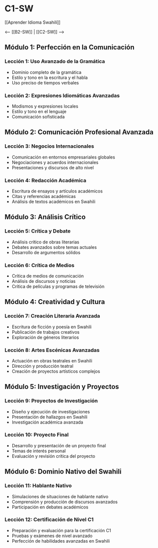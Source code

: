 # C1-SW

[[Aprender Idioma Swahili]]

<-- [[B2-SW]] | [[C2-SW]] -->

## Módulo 1: Perfección en la Comunicación

### Lección 1: Uso Avanzado de la Gramática

- Dominio completo de la gramática
- Estilo y tono en la escritura y el habla
- Uso preciso de tiempos verbales

### Lección 2: Expresiones Idiomáticas Avanzadas

- Modismos y expresiones locales
- Estilo y tono en el lenguaje
- Comunicación sofisticada

## Módulo 2: Comunicación Profesional Avanzada

### Lección 3: Negocios Internacionales
- Comunicación en entornos empresariales globales
- Negociaciones y acuerdos internacionales
- Presentaciones y discursos de alto nivel

### Lección 4: Redacción Académica

- Escritura de ensayos y artículos académicos
- Citas y referencias académicas
- Análisis de textos académicos en Swahili

## Módulo 3: Análisis Crítico

### Lección 5: Crítica y Debate

- Análisis crítico de obras literarias
- Debates avanzados sobre temas actuales
- Desarrollo de argumentos sólidos

### Lección 6: Crítica de Medios

- Crítica de medios de comunicación
- Análisis de discursos y noticias
- Crítica de películas y programas de televisión

## Módulo 4: Creatividad y Cultura

### Lección 7: Creación Literaria Avanzada

- Escritura de ficción y poesía en Swahili
- Publicación de trabajos creativos
- Exploración de géneros literarios

### Lección 8: Artes Escénicas Avanzadas

- Actuación en obras teatrales en Swahili
- Dirección y producción teatral
- Creación de proyectos artísticos complejos

## Módulo 5: Investigación y Proyectos

### Lección 9: Proyectos de Investigación

- Diseño y ejecución de investigaciones
- Presentación de hallazgos en Swahili
- Investigación académica avanzada

### Lección 10: Proyecto Final

- Desarrollo y presentación de un proyecto final
- Temas de interés personal
- Evaluación y revisión crítica del proyecto

## Módulo 6: Dominio Nativo del Swahili

### Lección 11: Hablante Nativo

- Simulaciones de situaciones de hablante nativo
- Comprensión y producción de discursos avanzados
- Participación en debates académicos

### Lección 12: Certificación de Nivel C1

- Preparación y evaluación para la certificación C1
- Pruebas y exámenes de nivel avanzado
- Perfección de habilidades avanzadas en Swahili

